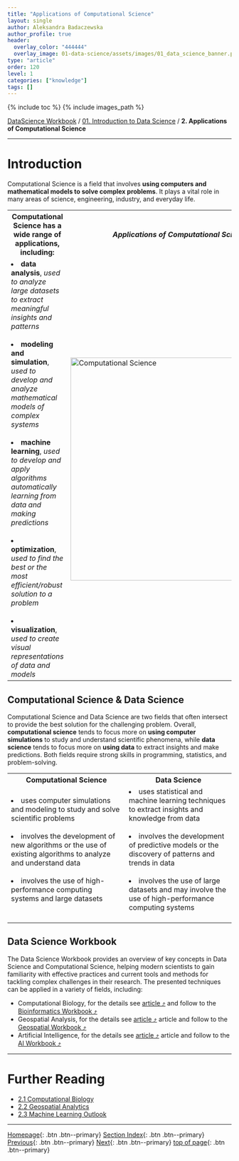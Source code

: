 ```yaml
---
title: "Applications of Computational Science"
layout: single
author: Aleksandra Badaczewska
author_profile: true
header:
  overlay_color: "444444"
  overlay_image: 01-data-science/assets/images/01_data_science_banner.png
type: "article"
order: 120
level: 1
categories: ["knowledge"]
tags: []
---
```


{% include toc %}
{% include images_path %}

[DataScience Workbook](https://datascience.101workbook.org/) / [01. Introduction to Data Science](00-IntroToDataScience-LandingPage.md) / **2. Applications of Computational Science**

---


# Introduction

Computational Science is a field that involves **using computers and mathematical models to solve complex problems**. It plays a vital role in many areas of science, engineering, industry, and everyday life.


<table>
  <tr>
       <th>Computational Science has a wide range of applications, including:</th>
       <th><i>Applications of Computational Science.</i></th>
  </tr>
  <tr>
    <td>
        <li> <b>data analysis</b>, <i>used to analyze large datasets to extract meaningful insights and patterns</i> </li><br>
        <li> <b>modeling and simulation</b>, <i>used to develop and analyze mathematical models of complex systems</i> </li><br>
        <li> <b>machine learning</b>, <i>used to develop and apply algorithms automatically learning from data and making predictions</i> </li><br>
        <li> <b>optimization</b>, <i>used to find the best or the most efficient/robust solution to a problem</i> </li><br>
        <li> <b>visualization</b>, <i>used to create visual representations of data and models</i> </li>
    </td>
    <td>
        <img src="{{ images_path }}/computational_science.png" alt="Computational Science" width="500">
    </td>
  </tr>
</table>



## Computational Science & Data Science

Computational Science and Data Science are two fields that often intersect to provide the best solution for the challenging problem. Overall, **computational science** tends to focus more on **using computer simulations** to study and understand scientific phenomena, while **data science** tends to focus more on **using data** to extract insights and make predictions. Both fields require strong skills in programming, statistics, and problem-solving.

<table>
  <tr> <th>Computational Science</th> <th>Data Science</th> </tr>
  <tr>
    <td>
        <li> uses computer simulations and modeling to study and solve scientific problems </li><br>
        <li> involves the development of new algorithms or the use of existing algorithms to analyze and understand data </li><br>
        <li> involves the use of high-performance computing systems and large datasets </li><br>
    </td>
    <td>
        <li> uses statistical and machine learning techniques to extract insights and knowledge from data </li><br>
        <li> involves the development of predictive models or the discovery of patterns and trends in data </li><br>
        <li> involves the use of large datasets and may involve the use of high-performance computing systems </li><br>
    </td>
  </tr>
</table>


## Data Science Workbook

The Data Science Workbook provides an overview of key concepts in Data Science and Computational Science, helping modern scientists to gain familiarity with effective practices and current tools and methods for tackling complex challenges in their research. The presented techniques can be applied in a variety of fields, including:

* Computational Biology, for the details see <a href="https://datascience.101workbook.org/01-IntroToDataScience/02A-computational-biology" target="_blank">article  ⤴</a> and follow to the <a href="https://bioinformaticsworkbook.org/" target="_blank">Bioinformatics Workbook ⤴</a>
* Geospatial Analysis, for the details see <a href="https://datascience.101workbook.org/01-IntroToDataScience/02B-geospatial-analytics" target="_blank">article  ⤴</a> article and follow to the <a href="https://geospatial.101workbook.org" target="_blank">Geospatial Workbook ⤴</a>
* Artificial Intelligence, for the details see <a href="https://datascience.101workbook.org/01-IntroToDataScience/02C-machine-learning" target="_blank">article ⤴</a> article and follow to the <a href="http://ai.101workbook.org" target="_blank">AI Workbook  ⤴</a>





___
# Further Reading
* [2.1 Computational Biology](02A-computational-biology)
* [2.2 Geospatial Analytics](02B-geospatial-analytics)
* [2.3 Machine Learning Outlook](02C-machine-learning)

___

[Homepage](../index.md){: .btn  .btn--primary}
[Section Index](00-IntroToDataScience-LandingPage){: .btn  .btn--primary}
[Previous](01-data-science-principles){: .btn  .btn--primary}
[Next](02A-computational-biology){: .btn  .btn--primary}
[top of page](#introduction){: .btn  .btn--primary}
